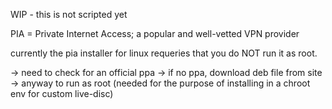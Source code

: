 WIP - this is not scripted yet

PIA = Private Internet Access; a popular and well-vetted VPN provider

currently the pia installer for linux requeries that you do NOT run it as root.

-> need to check for an official ppa
-> if no ppa, download deb file from site
-> anyway to run as root (needed for the purpose of installing in a chroot env for custom live-disc)

